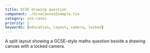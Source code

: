```yaml
---
title: GCSE drawing question
component: ./GcseCanvasExample.tsx
category: use-cases
priority: 1
keywords: [education, layout, camera, locked]
---
```


A split layout showing a GCSE-style maths question beside a drawing canvas with a locked camera.
